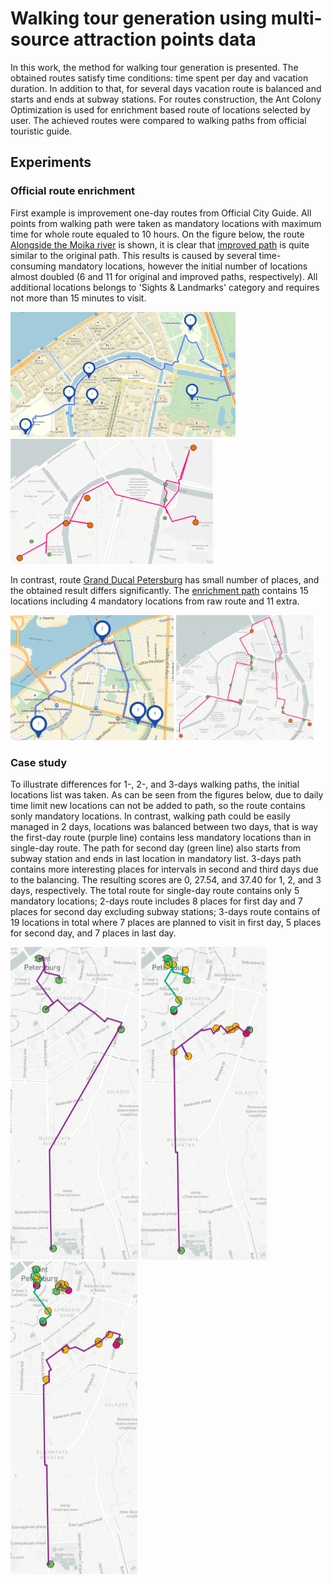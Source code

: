 #  Walking tour generation using multi-source attraction points data 

In this work, the method for walking tour generation is presented. The obtained routes satisfy time conditions: time spent per day and vacation duration. In addition to that, for several days vacation route is balanced and starts and ends at subway stations. For routes construction, the Ant Colony Optimization is used for enrichment based route of locations selected by user. The achieved routes were compared to walking paths from official touristic guide. 

## Experiments

### Official route enrichment

First example is improvement one-day routes from Official City Guide. All points from walking path were taken as mandatory locations with maximum time for whole route equaled to 10 hours. On the figure below, the route [Alongside the Moika river](http://www.visit-petersburg.ru/en/route/20/) is shown, it is clear that [improved path](https://mukhinaks.github.io/walking-route-generation/4.3-official-improved-route-1.html)  is quite similar to the original path. This results is caused by several time-consuming mandatory locations, however the initial number of locations almost doubled (6 and 11 for original and improved paths, respectively). All additional locations belongs to 'Sights & Landmarks' category and requires not more than 15 minutes to visit.

<img src="images/4.3-official-raw-route-1.png" height="200"> [<img src="images/4.3-official-improved-route-1.png" height="200">](https://mukhinaks.github.io/walking-route-generation/4.3-official-improved-route-1.html) 

In contrast, route [Grand Ducal Petersburg](http://www.visit-petersburg.ru/en/route/13/) has small number of places, and the obtained result differs significantly. The [enrichment path](https://mukhinaks.github.io/walking-route-generation/4.3-official-improved-route-2.html) contains 15 locations including 4 mandatory locations from raw route and 11 extra. 

<img src="images/4.3-official-raw-route-2.png" height="200"> <a href='https://mukhinaks.github.io/walking-route-generation/4.3-official-improved-route-2.html' target=_blank><img src="images/4.3-official-improved-route-2.png" height="200"></a>

### Case study

To illustrate differences for 1-, 2-, and 3-days walking paths, the initial locations list was taken. As can be seen from the figures below, due to daily time limit new locations can not be added to path, so the route contains sonly mandatory locations. In contrast, walking path could be easily managed in 2 days, locations was balanced between two days, that is way the first-day route (purple line) contains less mandatory locations than in single-day route. The path for second day (green line) also starts from subway station and ends in last location in mandatory list. 3-days path contains more interesting places for intervals in second and third days due to the balancing. The resulting scores are 0, 27.54, and 37.40 for 1, 2, and 3 days, respectively. The total route for single-day route contains only 5 mandatory locations; 2-days route includes 8 places for first day and 7 places for second day excluding subway stations; 3-days route contains of 19 locations in total where 7 places are planned to visit in first day, 5 places for second day, and 7 places in last day.

[<img src="images/4.4-case-study-1-day-route.png" height="500">](https://mukhinaks.github.io/walking-route-generation/4.4-case-study-1-day-route.html) [<img src="images/4.4-case-study-2-days-route.png" height="500">](https://mukhinaks.github.io/walking-route-generation/4.4-case-study-2-days-route.html) [<img src="images/4.4-case-study-3-days-route.png" height="500">](https://mukhinaks.github.io/walking-route-generation/4.4-case-study-3-days-route.html)
